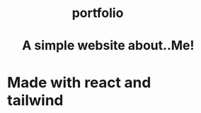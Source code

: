 <h1 align="center">portfolio<h1>
<ul>

<h4 align="center">A simple website about..Me!<h3>
Made with react and tailwind 

